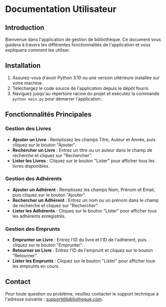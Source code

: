 # Documentation Utilisateur

## Introduction
Bienvenue dans l'application de gestion de bibliothèque. Ce document vous guidera à travers les différentes fonctionnalités de l'application et vous expliquera comment les utiliser.

## Installation
1. Assurez-vous d'avoir Python 3.10 ou une version ultérieure installée sur votre machine.
2. Téléchargez le code source de l'application depuis le dépôt fourni.
3. Naviguez jusqu'au répertoire racine du projet et exécutez la commande `python main.py` pour démarrer l'application.

## Fonctionnalités Principales

### Gestion des Livres
- **Ajouter un Livre** : Remplissez les champs Titre, Auteur et Année, puis cliquez sur le bouton "Ajouter".
- **Rechercher un Livre** : Entrez un titre ou un auteur dans le champ de recherche et cliquez sur "Rechercher".
- **Lister les Livres** : Cliquez sur le bouton "Lister" pour afficher tous les livres disponibles.

### Gestion des Adhérents
- **Ajouter un Adhérent** : Remplissez les champs Nom, Prénom et Email, puis cliquez sur le bouton "Ajouter".
- **Rechercher un Adhérent** : Entrez un nom ou un prénom dans le champ de recherche et cliquez sur "Rechercher".
- **Lister les Adhérents** : Cliquez sur le bouton "Lister" pour afficher tous les adhérents enregistrés.

### Gestion des Emprunts
- **Emprunter un Livre** : Entrez l'ID du livre et l'ID de l'adhérent, puis cliquez sur le bouton "Emprunter".
- **Retourner un Livre** : Entrez l'ID de l'emprunt et cliquez sur le bouton "Retourner".
- **Lister les Emprunts** : Cliquez sur le bouton "Lister" pour afficher tous les emprunts en cours.

## Contact
Pour toute question ou problème, veuillez contacter le support technique à l'adresse suivante : support@bibliotheque.com.
